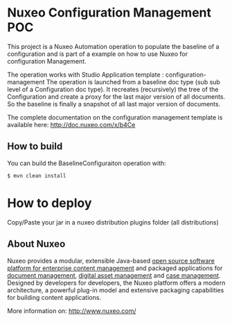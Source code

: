 # Nuxeo Configuration Management POC

This project is a Nuxeo Automation operation to populate the baseline of a configuration and is part of a example on how to use Nuxeo for configuration Management.

The operation works with Studio Application template : configuration-management
The operation  is launched from a baseline doc type (sub sub level of a Configuration doc  type).
It recreates (recursively) the tree of the Configuration and create a proxy for the last major version of all documents.
So the baseline is finally a snapshot of all last major version of documents.

The complete documentation on the configuration management template is available here:
http://doc.nuxeo.com/x/b4Ce

## How to build

You can build the BaselineConfiguraiton operation with:

	$ mvn clean install
  
# How to deploy

Copy/Paste your jar in a nuxeo distribution plugins folder (all distributions)

## About Nuxeo

Nuxeo provides a modular, extensible Java-based [open source software platform for enterprise content management](http://www.nuxeo.com/en/products/ep) and packaged applications for [document management](http://www.nuxeo.com/en/products/document-management), [digital asset management](http://www.nuxeo.com/en/products/dam) and [case management](http://www.nuxeo.com/en/products/case-management). Designed by developers for developers, the Nuxeo platform offers a modern architecture, a powerful plug-in model and extensive packaging capabilities for building content applications.

More information on: <http://www.nuxeo.com/>